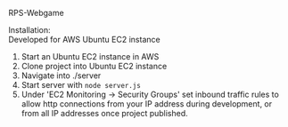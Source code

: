 RPS-Webgame

Installation:  
Developed for AWS Ubuntu EC2 instance

1. Start an Ubuntu EC2 instance in AWS
2. Clone project into Ubuntu EC2 instance
3. Navigate into ./server
4. Start server with ```node server.js```
5. Under 'EC2 Monitoring -> Security Groups' set inbound traffic rules to allow http connections from your IP address during development, or from all IP addresses once project published.
